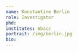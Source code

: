 ```yaml
---
name: Konstantine Berlin
role: Investigator
phd: 
institutes: nbacc
portrait: /img/berlin.jpg
bio:
---
```

